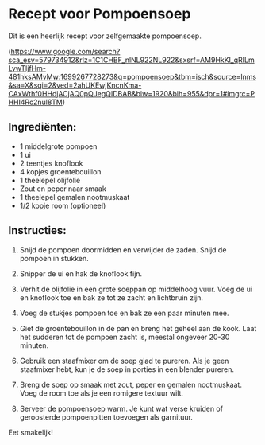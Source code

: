 # Recept voor Pompoensoep

Dit is een heerlijk recept voor zelfgemaakte pompoensoep.

(https://www.google.com/search?sca_esv=579734912&rlz=1C1CHBF_nlNL922NL922&sxsrf=AM9HkKl_qRILmLvwTljfHm-481hksAMvMw:1699267728273&q=pompoensoep&tbm=isch&source=lnms&sa=X&sqi=2&ved=2ahUKEwjKncnKma-CAxWthf0HHdjACjAQ0pQJegQIDBAB&biw=1920&bih=955&dpr=1#imgrc=PHHI4Rc2nul8TM)

## Ingrediënten:

- 1 middelgrote pompoen
- 1 ui
- 2 teentjes knoflook
- 4 kopjes groentebouillon
- 1 theelepel olijfolie
- Zout en peper naar smaak
- 1 theelepel gemalen nootmuskaat
- 1/2 kopje room (optioneel)

## Instructies:

1. Snijd de pompoen doormidden en verwijder de zaden. Snijd de pompoen in stukken.

2. Snipper de ui en hak de knoflook fijn.

3. Verhit de olijfolie in een grote soeppan op middelhoog vuur. Voeg de ui en knoflook toe en bak ze tot ze zacht en lichtbruin zijn.

4. Voeg de stukjes pompoen toe en bak ze een paar minuten mee.

5. Giet de groentebouillon in de pan en breng het geheel aan de kook. Laat het sudderen tot de pompoen zacht is, meestal ongeveer 20-30 minuten.

6. Gebruik een staafmixer om de soep glad te pureren. Als je geen staafmixer hebt, kun je de soep in porties in een blender pureren.

7. Breng de soep op smaak met zout, peper en gemalen nootmuskaat. Voeg de room toe als je een romigere textuur wilt.

8. Serveer de pompoensoep warm. Je kunt wat verse kruiden of geroosterde pompoenpitten toevoegen als garnituur.

Eet smakelijk!
 
